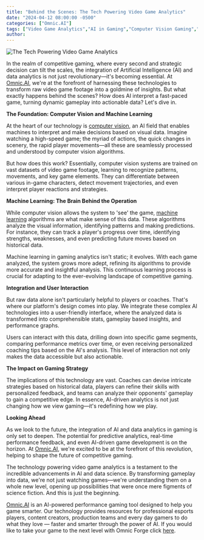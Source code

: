 ```yaml
---
title: "Behind the Scenes: The Tech Powering Video Game Analytics"
date: "2024-04-12 08:00:00 -0500"
categories: ["Omnic.AI"]
tags: ["Video Game Analytics","AI in Gaming","Computer Vision Gaming","Machine Learning in Video Games","Gaming Data Analysis","Esports Analytics""AI-Powered Gaming Insights","Advanced Gaming Strategies","AI Gaming Technology","Video Game Performance Metrics"]
author:
---
```


![The Tech Powering Video Game Analytics](/2024-04-12-Behind-the-Scenes-The-Tech-Powering-Video-Game-Analytics.png)

In the realm of competitive gaming, where every second and strategic decision can tilt the scales, the integration of Artificial Intelligence (AI) and data analytics is not just revolutionary—it's becoming essential. At [Omnic.AI](https://www.omnic.ai/), we're at the forefront of harnessing these technologies to transform raw video game footage into a goldmine of insights. But what exactly happens behind the scenes? How does AI interpret a fast-paced game, turning dynamic gameplay into actionable data? Let's dive in.

**The Foundation: Computer Vision and Machine Learning**

At the heart of our technology is [computer vision](https://en.wikipedia.org/wiki/Computer_vision), an AI field that enables machines to interpret and make decisions based on visual data. Imagine watching a high-speed game; the myriad of actions, the quick changes in scenery, the rapid player movements—all these are seamlessly processed and understood by computer vision algorithms.

But how does this work? Essentially, computer vision systems are trained on vast datasets of video game footage, learning to recognize patterns, movements, and key game elements. They can differentiate between various in-game characters, detect movement trajectories, and even interpret player reactions and strategies.

**Machine Learning: The Brain Behind the Operation**

While computer vision allows the system to 'see' the game, [machine learning](https://en.wikipedia.org/wiki/Machine_learning) algorithms are what make sense of this data. These algorithms analyze the visual information, identifying patterns and making predictions. For instance, they can track a player's progress over time, identifying strengths, weaknesses, and even predicting future moves based on historical data.

Machine learning in gaming analytics isn't static; it evolves. With each game analyzed, the system grows more adept, refining its algorithms to provide more accurate and insightful analysis. This continuous learning process is crucial for adapting to the ever-evolving landscape of competitive gaming.

**Integration and User Interaction**

But raw data alone isn't particularly helpful to players or coaches. That's where our platform's design comes into play. We integrate these complex AI technologies into a user-friendly interface, where the analyzed data is transformed into comprehensible stats, gameplay based insights, and performance graphs.

Users can interact with this data, drilling down into specific game segments, comparing performance metrics over time, or even receiving personalized coaching tips based on the AI's analysis. This level of interaction not only makes the data accessible but also actionable.

**The Impact on Gaming Strategy**

The implications of this technology are vast. Coaches can devise intricate strategies based on historical data, players can refine their skills with personalized feedback, and teams can analyze their opponents' gameplay to gain a competitive edge. In essence, AI-driven analytics is not just changing how we view gaming—it's redefining how we play.

**Looking Ahead**

As we look to the future, the integration of AI and data analytics in gaming is only set to deepen. The potential for predictive analytics, real-time performance feedback, and even AI-driven game development is on the horizon. At [Omnic.AI](https://www.omnic.ai/), we're excited to be at the forefront of this revolution, helping to shape the future of competitive gaming.

The technology powering video game analytics is a testament to the incredible advancements in AI and data science. By transforming gameplay into data, we're not just watching games—we're understanding them on a whole new level, opening up possibilities that were once mere figments of science fiction. And this is just the beginning.

[Omnic.AI](https://www.omnic.ai/) is an AI-powered performance gaming tool designed to help you game smarter. Our technology provides resources for professional esports players, content creators, production teams and every day gamers to do what they love — faster and smarter through the power of AI. If you would like to take your game to the next level with Omnic Forge click [here](https://forge.omnic.ai/).